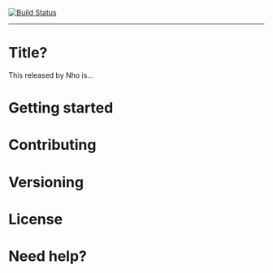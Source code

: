 [![Build Status][ot-rtos-travis-svg]][ot-rtos-travis]

[ot-rtos-travis]: https://travis-ci.org/openthread/ot-rtos
[ot-rtos-travis-svg]: https://travis-ci.org/openthread/ot-rtos.svg?branch=master

---

# Title?
This released by Nho is...

# Getting started
# Contributing
# Versioning
# License
# Need help?
